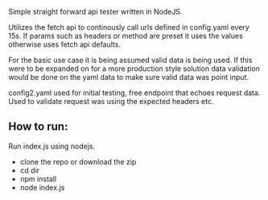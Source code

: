 Simple straight forward api tester written in NodeJS.

Utilizes the fetch api to continously call urls defined in config.yaml every 15s.  If params such as headers or method are preset it uses the values otherwise uses fetch api defaults.

For the basic use case it is being assumed valid data is being used.  If this were to be expanded on for a more production style solution data validation would be done on the yaml data to make sure valid data was point input.

config2.yaml used for initial testing, free endpoint that echoes request data.  Used to validate request was using the expected headers etc.  


How to run:
-----------
Run index.js using nodejs.

- clone the repo or download the zip
- cd dir
- npm install
- node index.js
